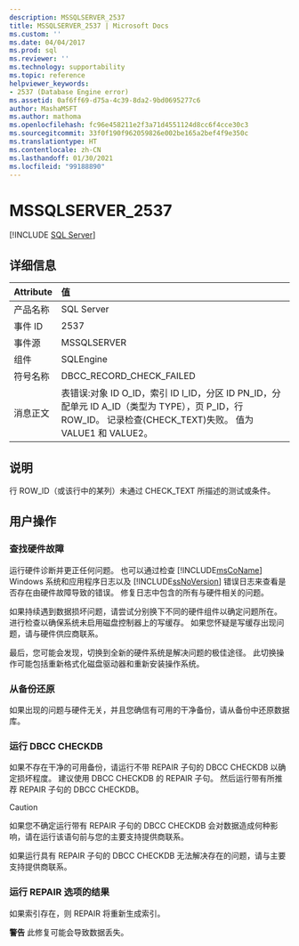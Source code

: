 ```yaml
---
description: MSSQLSERVER_2537
title: MSSQLSERVER_2537 | Microsoft Docs
ms.custom: ''
ms.date: 04/04/2017
ms.prod: sql
ms.reviewer: ''
ms.technology: supportability
ms.topic: reference
helpviewer_keywords:
- 2537 (Database Engine error)
ms.assetid: 0af6ff69-d75a-4c39-8da2-9bd0695277c6
author: MashaMSFT
ms.author: mathoma
ms.openlocfilehash: fc96e458211e2f3a71d4551124d8cc6f4cce30c3
ms.sourcegitcommit: 33f0f190f962059826e002be165a2bef4f9e350c
ms.translationtype: HT
ms.contentlocale: zh-CN
ms.lasthandoff: 01/30/2021
ms.locfileid: "99188890"
---
```

# <a name="mssqlserver_2537"></a>MSSQLSERVER_2537
 [!INCLUDE [SQL Server](../../includes/applies-to-version/sqlserver.md)]
  
## <a name="details"></a>详细信息  
  
| Attribute | 值 |  
| :-------- | :---- |  
|产品名称|SQL Server|  
|事件 ID|2537|  
|事件源|MSSQLSERVER|  
|组件|SQLEngine|  
|符号名称|DBCC_RECORD_CHECK_FAILED|  
|消息正文|表错误:对象 ID O_ID，索引 ID I_ID，分区 ID PN_ID，分配单元 ID A_ID（类型为 TYPE），页 P_ID，行 ROW_ID。 记录检查(CHECK_TEXT)失败。 值为 VALUE1 和 VALUE2。|  
  
## <a name="explanation"></a>说明  
行 ROW_ID（或该行中的某列）未通过 CHECK_TEXT 所描述的测试或条件。  
  
## <a name="user-action"></a>用户操作  
  
### <a name="look-for-hardware-failure"></a>查找硬件故障  
运行硬件诊断并更正任何问题。 也可以通过检查 [!INCLUDE[msCoName](../../includes/msconame-md.md)] Windows 系统和应用程序日志以及 [!INCLUDE[ssNoVersion](../../includes/ssnoversion-md.md)] 错误日志来查看是否存在由硬件故障导致的错误。 修复日志中包含的所有与硬件相关的问题。  
  
如果持续遇到数据损坏问题，请尝试分别换下不同的硬件组件以确定问题所在。 进行检查以确保系统未启用磁盘控制器上的写缓存。 如果您怀疑是写缓存出现问题，请与硬件供应商联系。  
  
最后，您可能会发现，切换到全新的硬件系统是解决问题的极佳途径。 此切换操作可能包括重新格式化磁盘驱动器和重新安装操作系统。  
  
### <a name="restore-from-backup"></a>从备份还原  
如果出现的问题与硬件无关，并且您确信有可用的干净备份，请从备份中还原数据库。  
  
### <a name="run-dbcc-checkdb"></a>运行 DBCC CHECKDB  
如果不存在干净的可用备份，请运行不带 REPAIR 子句的 DBCC CHECKDB 以确定损坏程度。 建议使用 DBCC CHECKDB 的 REPAIR 子句。 然后运行带有所推荐 REPAIR 子句的 DBCC CHECKDB。  
  
> [!CAUTION]  
> 如果您不确定运行带有 REPAIR 子句的 DBCC CHECKDB 会对数据造成何种影响，请在运行该语句前与您的主要支持提供商联系。  
  
如果运行具有 REPAIR 子句的 DBCC CHECKDB 无法解决存在的问题，请与主要支持提供商联系。  
  
### <a name="results-of-running-repair-options"></a>运行 REPAIR 选项的结果  
如果索引存在，则 REPAIR 将重新生成索引。  
  
**警告** 此修复可能会导致数据丢失。  
  
